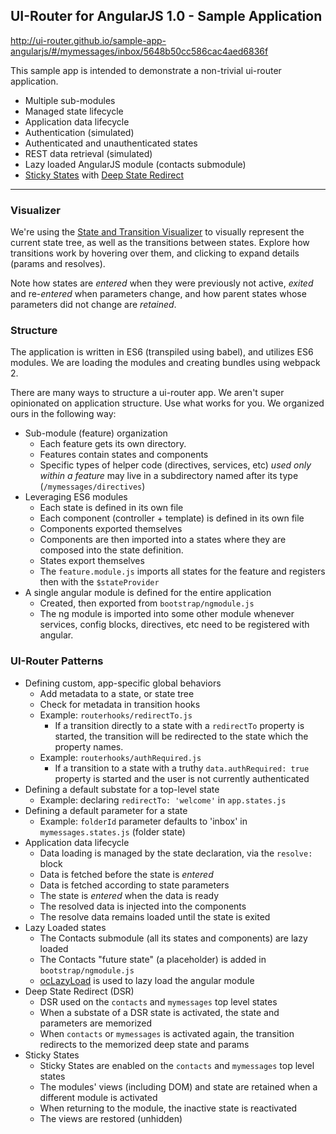## UI-Router for AngularJS 1.0 - Sample Application

http://ui-router.github.io/sample-app-angularjs/#/mymessages/inbox/5648b50cc586cac4aed6836f

This sample app is intended to demonstrate a non-trivial ui-router application.

- Multiple sub-modules
- Managed state lifecycle
- Application data lifecycle
- Authentication (simulated)
- Authenticated and unauthenticated states
- REST data retrieval (simulated)
- Lazy loaded AngularJS module (contacts submodule)
- [Sticky States](https://github.com/ui-router/sticky-states) with [Deep State Redirect](https://github.com/ui-router/dsr)

---

### Visualizer

We're using the [State and Transition Visualizer](http://github.com/ui-router/visualizer) to visually represent 
the current state tree, as well as the transitions between states.
Explore how transitions work by hovering over them, and clicking to expand details (params and resolves).

Note how states are _entered_ when they were previously not active, _exited_ and re-_entered_ when parameters change,
 and how parent states whose parameters did not change are _retained_.

### Structure

The application is written in ES6 (transpiled using babel), and utilizes ES6 modules.
We are loading the modules and creating bundles using webpack 2.

There are many ways to structure a ui-router app.
We aren't super opinionated on application structure.
Use what works for you.
We organized ours in the following way:

- Sub-module (feature) organization
  - Each feature gets its own directory. 
  - Features contain states and components
  - Specific types of helper code (directives, services, etc) _used only within a feature_ may live in a subdirectory 
  named after its type (`/mymessages/directives`)
- Leveraging ES6 modules
  - Each state is defined in its own file
  - Each component (controller + template) is defined in its own file
  - Components exported themselves
  - Components are then imported into a states where they are composed into the state definition.
  - States export themselves
  - The `feature.module.js` imports all states for the feature and registers then with the `$stateProvider`
- A single angular module is defined for the entire application
  - Created, then exported from `bootstrap/ngmodule.js`
  - The ng module is imported into some other module whenever services, config blocks, directives, etc need 
  to be registered with angular.
  
### UI-Router Patterns
  
- Defining custom, app-specific global behaviors
  - Add metadata to a state, or state tree
  - Check for metadata in transition hooks
  - Example: `routerhooks/redirectTo.js`
    - If a transition directly to a state with a `redirectTo` property is started, 
    the transition will be redirected to the state which the property names.
  - Example: `routerhooks/authRequired.js`
    - If a transition to a state with a truthy `data.authRequired: true` property is started
    and the user is not currently authenticated
- Defining a default substate for a top-level state
  - Example: declaring `redirectTo: 'welcome'` in `app.states.js`
- Defining a default parameter for a state
  - Example: `folderId` parameter defaults to 'inbox' in `mymessages.states.js` (folder state)
- Application data lifecycle
  - Data loading is managed by the state declaration, via the `resolve:` block
  - Data is fetched before the state is _entered_
  - Data is fetched according to state parameters
  - The state is _entered_ when the data is ready
  - The resolved data is injected into the components
  - The resolve data remains loaded until the state is exited
- Lazy Loaded states
  - The Contacts submodule (all its states and components) are lazy loaded
  - The Contacts "future state" (a placeholder) is added in `bootstrap/ngmodule.js`
  - [ocLazyLoad](https://oclazyload.readme.io/) is used to lazy load the angular module
- Deep State Redirect (DSR)
  - DSR used on the `contacts` and `mymessages` top level states
  - When a substate of a DSR state is activated, the state and parameters are memorized
  - When `contacts` or `mymessages` is activated again, the transition redirects to the memorized deep state and params
- Sticky States
  - Sticky States are enabled on the `contacts` and `mymessages` top level states
  - The modules' views (including DOM) and state are retained when a different module is activated
  - When returning to the module, the inactive state is reactivated
  - The views are restored (unhidden)
